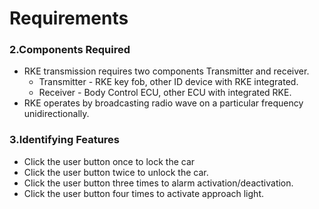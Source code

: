 # Requirements

### 2.Components Required
  - RKE transmission requires  two components Transmitter and receiver.
    - Transmitter - RKE key fob, other ID device with RKE integrated.
    - Receiver - Body Control ECU, other ECU with integrated RKE.
  - RKE operates by broadcasting radio wave on a particular frequency unidirectionally.
 ### 3.Identifying Features
   -  Click the user button once to lock the car
   -  Click the  user button twice to unlock the car.
   -  Click the user button three times to  alarm activation/deactivation.
   -  Click the user button four times to activate approach light.
